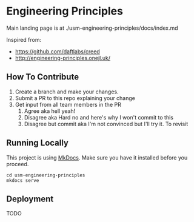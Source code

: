 # Engineering Principles

Main landing page is at ./usm-engineering-principles/docs/index.md

Inspired from:

- https://github.com/daftlabs/creed
- http://engineering-principles.onejl.uk/

## How To Contribute

1. Create a branch and make your changes.
2. Submit a PR to this repo explaining your change
3. Get input from all team members in the PR
    1. Agree aka hell yeah!
    2. Disagree aka Hard no and here's why I won't commit to this
    3. Disagree but commit aka I'm not convinced but I'll try it. To revisit

## Running Locally

This project is using [MkDocs](https://www.mkdocs.org/#installation). Make sure you have it installed before you proceed.

```
cd usm-engineering-principles
mkdocs serve
```

## Deployment

TODO